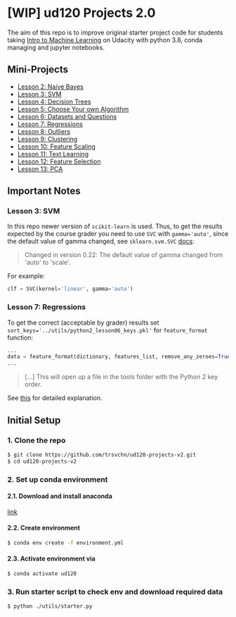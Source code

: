 # [WIP] ud120 Projects 2.0

The aim of this repo is to improve original starter project code for students taking
[Intro to Machine Learning](https://classroom.udacity.com/courses/ud120) on Udacity with
python 3.8, conda managing and jupyter notebooks.

## Mini-Projects

- [Lesson 2: Naive Bayes](./lesson-2-naive-bayes/nb_author_id.ipynb)
- [Lesson 3: SVM](./lesson-3-svm/svm_author_id.ipynb)
- [Lesson 4: Decision Trees](./lesson-4-decision-tree/dt_author_id.ipynb)
- [Lesson 5: Choose Your own Algorithm](./lesson-5-choose-your-own/your_algorithm.ipynb)
- [Lesson 6: Datasets and Questions](./lesson-6-datasets-questions/explore_enron_data.ipynb)
- [Lesson 7: Regressions](./lesson-7-regression/finance_regression.ipynb)
- [Lesson 8: Outliers](./lesson-8-outliers/outlier_removal_regression.ipynb)
- [Lesson 9: Clustering](lesson-9-10-k-means/k_means_cluster.ipynb)
- [Lesson 10: Feature Scaling](lesson-9-10-k-means/k_means_cluster.ipynb)
- [Lesson 11: Text Learning](lesson-11-text-learning/vectorize_text.ipynb)
- [Lesson 12: Feature Selection](lesson-12-feature-selection/find_signature.ipynb)
- [Lesson 13: PCA](lesson-13-pca/eigenfaces.ipynb)

## Important Notes

### Lesson 3: SVM

In this repo newer version of `scikit-learn` is used. Thus, to get the results expected by the course grader
you need to use `SVC` with `gamma='auto'`, since the default value of gamma changed, see `sklearn.svm.SVC` [docs](https://scikit-learn.org/stable/modules/generated/sklearn.svm.SVC.html):
> Changed in version 0.22: The default value of gamma changed from 'auto' to 'scale'.

For example:

```python
clf = SVC(kernel='linear', gamma='auto')
```

### Lesson 7: Regressions

To get the correct (acceptable by grader) results set `sort_keys='../utils/python2_lesson06_keys.pkl'` for
`feature_format` function:

```python
...
data = feature_format(dictionary, features_list, remove_any_zeroes=True, sort_keys='../utils/python2_lesson06_keys.pkl')
...
```

> [...] This will open up a file in the tools folder with the Python 2 key order.

 See [this](https://classroom.udacity.com/courses/ud120/lessons/2301748537/concepts/30416086000923) for detailed explanation.


## Initial Setup

### 1. Clone the repo

```bash
$ git clone https://github.com/trsvchn/ud120-projects-v2.git
$ cd ud120-projects-v2
```

### 2. Set up conda environment

#### 2.1. Download and install anaconda

[link](https://www.anaconda.com/distribution/)

#### 2.2. Create environment

```bash
$ conda env create -f environment.yml
```

#### 2.3. Activate environment via

```bash
$ conda activate ud120
```

### 3. Run starter script to check env and download required data

```bash
$ python ./utils/starter.py
```
